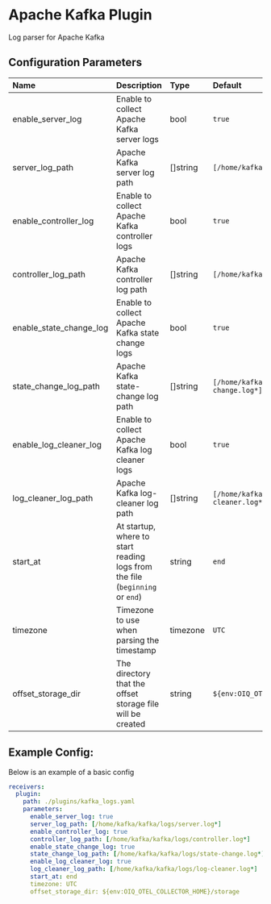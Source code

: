 # Apache Kafka Plugin

Log parser for Apache Kafka

## Configuration Parameters

| Name | Description | Type | Default | Required | Values |
|:-- |:-- |:-- |:-- |:-- |:-- |
| enable_server_log | Enable to collect Apache Kafka server logs | bool | `true` | false |  |
| server_log_path | Apache Kafka server log path | []string | `[/home/kafka/kafka/logs/server.log*]` | false |  |
| enable_controller_log | Enable to collect Apache Kafka controller logs | bool | `true` | false |  |
| controller_log_path | Apache Kafka controller log path | []string | `[/home/kafka/kafka/logs/controller.log*]` | false |  |
| enable_state_change_log | Enable to collect Apache Kafka state change logs | bool | `true` | false |  |
| state_change_log_path | Apache Kafka state-change log path | []string | `[/home/kafka/kafka/logs/state-change.log*]` | false |  |
| enable_log_cleaner_log | Enable to collect Apache Kafka log cleaner logs | bool | `true` | false |  |
| log_cleaner_log_path | Apache Kafka log-cleaner log path | []string | `[/home/kafka/kafka/logs/log-cleaner.log*]` | false |  |
| start_at | At startup, where to start reading logs from the file (`beginning` or `end`) | string | `end` | false | `beginning`, `end` |
| timezone | Timezone to use when parsing the timestamp | timezone | `UTC` | false |  |
| offset_storage_dir | The directory that the offset storage file will be created | string | `${env:OIQ_OTEL_COLLECTOR_HOME}/storage` | false |  |

## Example Config:

Below is an example of a basic config

```yaml
receivers:
  plugin:
    path: ./plugins/kafka_logs.yaml
    parameters:
      enable_server_log: true
      server_log_path: [/home/kafka/kafka/logs/server.log*]
      enable_controller_log: true
      controller_log_path: [/home/kafka/kafka/logs/controller.log*]
      enable_state_change_log: true
      state_change_log_path: [/home/kafka/kafka/logs/state-change.log*]
      enable_log_cleaner_log: true
      log_cleaner_log_path: [/home/kafka/kafka/logs/log-cleaner.log*]
      start_at: end
      timezone: UTC
      offset_storage_dir: ${env:OIQ_OTEL_COLLECTOR_HOME}/storage
```
